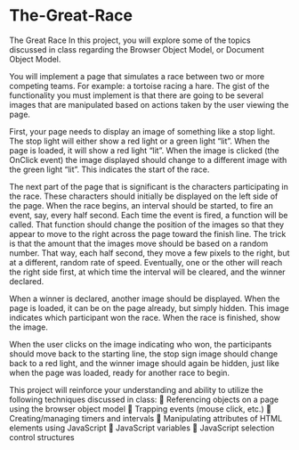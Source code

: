 # The-Great-Race

The Great Race
In this project, you will explore some of the topics discussed in class regarding the Browser Object Model, or Document Object Model.  

You will implement a page that simulates a race between two or more competing teams.  For example: a tortoise racing a hare.  The gist of the functionality you must implement is that there are going to be several images that are manipulated based on actions taken by the user viewing the page.

First, your page needs to display an image of something like a stop light.  The stop light will either show a red light or a green light “lit”.  When the page is loaded, it will show a red light “lit”.  When the image is clicked (the OnClick event) the image displayed should change to a different image with the green light “lit”.  This indicates the start of the race.

The next part of the page that is significant is the characters participating in the race.  These characters should initially be displayed on the left side of the page.  When the race begins, an interval should be started, to fire an event, say, every half second.  Each time the event is fired, a function will be called.  That function should change the position of the images so that they appear to move to the right across the page toward the finish line.  The trick is that the amount that the images move should be based on a random number.  That way, each half second, they move a few pixels to the right, but at a different, random rate of speed.  Eventually, one or the other will reach the right side first, at which time the interval will be cleared, and the winner declared.

When a winner is declared, another image should be displayed.  When the page is loaded, it can be on the page already, but simply hidden.  This image indicates which participant won the race.  When the race is finished, show the image.

When the user clicks on the image indicating who won, the participants should move back to the starting line, the stop sign image should change back to a red light, and the winner image should again be hidden, just like when the page was loaded, ready for another race to begin.

This project will reinforce your understanding and ability to utilize the following techniques discussed in class:
	Referencing objects on a page using the browser object model
	Trapping events (mouse click, etc.)
	Creating/managing timers and intervals
	Manipulating attributes of HTML elements using JavaScript
	JavaScript variables
	JavaScript selection control structures

